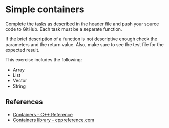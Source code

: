 # Simple containers

Complete the tasks as described in the header file and push your source code to GitHub. Each task must be a separate function.

If the brief description of a function is not descriptive enough check the parameters and the return value. Also, make sure to see the test file for the expected result.

This exercise includes the following:

- Array
- List
- Vector
- String

## References

- [Containers - C++ Reference](http://www.cplusplus.com/reference/stl/)
- [Containers library - cppreference.com](https://en.cppreference.com/w/cpp/container)
